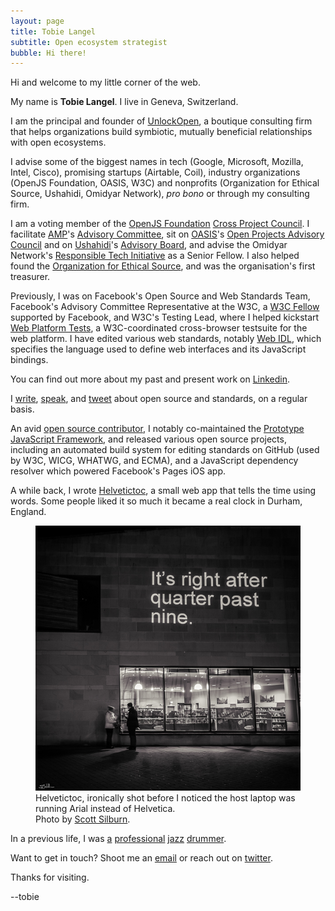 ```yaml
---
layout: page
title: Tobie Langel
subtitle: Open ecosystem strategist
bubble: Hi there!
---
```


Hi and welcome to my little corner of the web.

My name is **Tobie Langel**. I live in Geneva, Switzerland.

I am the principal and founder of [UnlockOpen](https://unlockopen.com),
a boutique consulting firm
that helps organizations build symbiotic,
mutually beneficial relationships
with open ecosystems.

I advise some of the biggest names in tech (Google, Microsoft, Mozilla, Intel, Cisco), promising startups (Airtable, Coil), industry organizations (OpenJS Foundation, OASIS, W3C) and nonprofits (Organization for Ethical Source, Ushahidi, Omidyar Network), _pro bono_ or through my consulting firm.

I am a voting member of the [OpenJS Foundation](https://openjsf.org/)
[Cross Project Council](https://openjsf.org/about/governance/).
I facilitate [AMP](https://www.ampproject.org/)'s [Advisory Committee](https://github.com/ampproject/meta-ac),
sit on [OASIS](https://www.oasis-open.org)'s [Open Projects Advisory Council](https://www.oasis-open.org/open-projects-advisory-council/) and
on [Ushahidi]()'s [Advisory Board](https://www.ushahidi.com/about/team/), and
advise the Omidyar Network's [Responsible Tech Initiative](https://omidyar.com/responsible-technology-2/) as a Senior Fellow. I also helped found the [Organization for Ethical Source](https://ethicalsource.dev), and was the organisation's first treasurer.

Previously, I was on Facebook's Open Source and Web Standards Team,
Facebook's Advisory Committee Representative at the W3C,
a [W3C Fellow](https://www.w3.org/Consortium/Recruitment/Fellows) supported by Facebook,
and W3C's Testing Lead,
where I helped kickstart [Web Platform Tests](https://github.com/web-platform-tests/wpt),
a W3C-coordinated cross-browser testsuite for the web platform.
I have edited various web standards,
notably [Web IDL](http://heycam.github.io/webidl/),
which specifies the language used to define web interfaces 
and its JavaScript bindings.

You can find out more about my past and present work on [Linkedin](https://ch.linkedin.com/in/tobielangel).

I [write](https://medium.com/@tobie),
[speak](https://speaking.unlockopen.com/), and
[tweet](https://twitter.com/tobie) about open source and standards, on a regular basis.

An avid [open source contributor](https://github.com/tobie),
I notably co-maintained the [Prototype JavaScript Framework](https://en.wikipedia.org/wiki/Prototype_JavaScript_Framework),
and released various open source projects,
including an automated build system for editing standards on GitHub (used by W3C, WICG, WHATWG, and ECMA),
and a JavaScript dependency resolver which powered Facebook's Pages iOS app.

A while back, I wrote [Helvetictoc](http://www.helvetictoc.com),
a small web app that tells the time using words.
Some people liked it so much it became a real clock in Durham, England.

<figure>
    <img alt="Helvetictoc displayed in Durham, England at night." src="/images/helvetictoc.jpg" />
    <figcaption>
    Helvetictoc, ironically shot before
    I noticed the host laptop was running Arial instead of Helvetica.<br>
    Photo by <a href="http://internalreflections.co.uk/">Scott Silburn</a>.
    </figcaption>
</figure>

In a previous life, I was
[a](https://itunes.apple.com/album/estrella-del-norte/id253428236)
[professional](https://itunes.apple.com/album/undividualism/id467494413)
[jazz](https://itunes.apple.com/album/world-jazz-sound-la-longue/id555064703)
[drummer](https://itunes.apple.com/album/why/id444915377).

Want to get in touch? Shoot me an [email](mailto:tobie@unlockopen.com) or reach out on [twitter](https://twitter.com/tobie).

Thanks for visiting.

\--tobie
